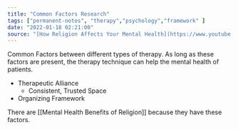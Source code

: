 ```yaml
---
title: "Common Factors Research"
tags: ["permanent-notes", "therapy","psychology","framework" ]
date: "2022-01-18 02:21:00"
source: "[How Religion Affects Your Mental Health](https://www.youtube.com/watch?v=sc3ycMvyuoo)"
---
```


Common Factors between different types of therapy. As long as these factors are present, the therapy technique can help the mental health of patients.

- Therapeutic Alliance
	- Consistent, Trusted Space
- Organizing Framework

There are [[Mental Health Benefits of Religion]] because they have these factors.